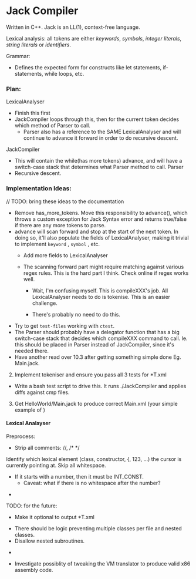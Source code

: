 # Jack Compiler

Written in C++.
Jack is an LL(1), context-free language.

Lexical analysis: all tokens are either *keywords*, *symbols*, *integer literals*, *string literals* or *identifiers*.

Grammar: 
* Defines the expected form for constructs like let statements, if-statements, while loops, etc.

### Plan:

LexicalAnalyser
* Finish this first
* JackCompiler loops through this, then for the current token decides which
  method of Parser to call.
  + Parser also has a reference to the SAME LexicalAnalyser and will continue
    to advance it forward in order to do recursive descent.

JackCompiler
* This will contain the while(has more tokens) advance, and will have a switch-case
  stack that determines what Parser method to call.
Parser
* Recursive descent.

### Implementation Ideas:

// TODO: bring these ideas to the documentation
* Remove has_more_tokens. Move this responsibility to advance(), which throws a
  custom exception for Jack Syntax error and returns true/false if there are
  any more tokens to parse.
* advance will scan forward and stop at the start of the next token. In doing so, 
  it'll also populate the fields of LexicalAnalyser, making it trivial to 
  implement `keyword` , `symbol` , etc.
  + Add more fields to LexicalAnalyser
  + The scanning forward part might require matching against various regex
    rules. This is the hard part I think. Check online if regex works well.

    - Wait, I'm confusing myself. This is compileXXX's job. All LexicalAnalyser
      needs to do is tokenise. This is an easier challenge.

    - There's probably no need to do this.
* Try to get `test-files` working with `ctest`.
* The Parser should probably have a delegator function that has a big switch-case
  stack that decides which compileXXX command to call. Ie. this should be placed
  in Parser instead of JackCompiler, since it's needed there.
* Have another read over 10.3 after getting something simple done Eg. Main.jack.

2. Implement tokeniser and ensure you pass all 3 tests for *T.xml
  - Write a bash test script to drive this. It runs ./JackCompiler and applies
    diffs against cmp files.
3. Get HelloWorld/Main.jack to produce correct Main.xml (your simple example of )

#### Lexical Analayser

Preprocess:
* Strip all comments: //, /* */

Identify which lexical element (class, constructor, {, 123, ...) the cursor is
currently pointing at. Skip all whitespace.
* If it starts with a number, then it must be INT_CONST.
  + Caveat: what if there is no whitespace after the number?
- 

TODO: for the future:
- Make it optional to output *T.xml
* There should be logic preventing multiple classes per file and nested classes.
* Disallow nested subroutines.
- 
* Investigate possiblity of tweaking the VM translator to produce valid x86 assembly code.

